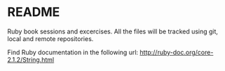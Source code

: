 # README #

Ruby book sessions and excercises. All the files will be tracked using git, local and remote repositories.

Find Ruby documentation in the following url: http://ruby-doc.org/core-2.1.2/String.html

